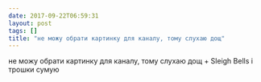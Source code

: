 ```yaml
---
date: 2017-09-22T06:59:31
layout: post
tags: []
title: "не можу обрати картинку для каналу, тому слухаю дощ"
---
```

не можу обрати картинку для каналу, тому слухаю дощ + Sleigh Bells і трошки сумую